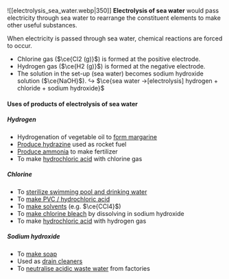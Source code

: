 ![[electrolysis_sea_water.webp|350]]
**Electrolysis of sea water** would pass electricity through sea water to rearrange the constituent elements to make other useful substances.

When electricity is passed through sea water, chemical reactions are forced to occur.
- Chlorine gas ($\ce{Cl2 (g)}$) is formed at the positive electrode.
- Hydrogen gas ($\ce{H2 (g)}$) is formed at the negative electrode.
- The solution in the set-up (sea water) becomes sodium hydroxide solution ($\ce{NaOH}$).
↪️ $\ce{sea water ->[electrolysis] hydrogen + chloride + sodium hydroxide}$

#### Uses of products of electrolysis of sea water
##### Hydrogen
- Hydrogenation of vegetable oil to <u>form margarine</u>
- <u>Produce hydrazine</u> used as rocket fuel
- <u>Produce ammonia</u> to make fertilizer
- To make <u>hydrochloric acid</u> with chlorine gas

##### Chlorine
- To <u>sterilize swimming pool and drinking water</u>
- To <u>make PVC / hydrochloric acid</u>
- To <u>make solvents</u> (e.g. $\ce{CCl4}$)
- To <u>make chlorine bleach</u> by dissolving in sodium hydroxide
- To make <u>hydrochloric acid</u> with hydrogen gas

##### Sodium hydroxide
- To <u>make soap</u>
- Used as <u>drain cleaners</u>
- To <u>neutralise acidic waste water</u> from factories

